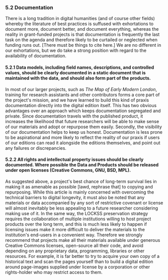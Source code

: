 ### 5.2 Documentation 

There is a long tradition in digital humanities (and of course other fields) whereby the literature of best practices is suffused with exhortations to document more, document better, and document everything, whereas the reality in grant-funded projects is that documentation is frequently the last task on the agenda and therefore likely to be curtailed or neglected when funding runs out. [There must be things to cite here.] We are no different in our exhortations, but we do take a strong position with regard to the availability of documentation.

#### 5.2.1 Data models, including field names, descriptions, and controlled values, should be clearly documented in a static document that is maintained with the data, and should also form part of the products.  

In most of our larger projects, such as _The Map of Early Modern London_, training for research assistants and other contributors forms a core part of the project's mission, and we have learned to build this kind of praxis documentation directly into the digital edition itself. This has two obvious advantages over an approach which keeps documentation segregated and private. Since documentation travels with the published product, it increases the likelihood that future researchers will be able to make sense of our materials and adopt or repurpose them easily. Secondly, the visibility of our documentation helps to keep us honest. Documentation is less prone to be aspirational and more likely to reflect the reality of our praxis if users of our editions can read it alongside the editions themselves, and point out any failures or discrepancies.

#### 5.2.2 All rights and intellectual property issues should be clearly documented. Where possible the Data and Products should be released under open licenses (Creative Commons, GNU, BSD, MPL). 

As suggested above, a project's best chance of long-term survival lies in making it as amenable as possible [lawd, rephrase that] to copying and repurposing. While this article is mainly concerned with overcoming the technical barriers to digital longevity, it must also be noted that any materials or data accompanied by any sort of restrictive covenant or license will almost inevitably be less appealing to a future researcher considering making use of it. In the same way, the LOCKSS preservation strategy requires the collaboration of multiple institutions willing to host project products over the long term, and this is much less likely to happen if licensing issues make it more difficult to deliver the materials to the institution's end-users in a convenient way. Therefore we strongly recommend that projects make all their materials available under generous Creative Commons licenses, open-source all their code, and avoid depending on any proprietary data, programming, libraries or other resources. For example, it is far better to try to acquire your own copy of a historical text and scan the pages yourself than to build a digital edition around page-images supplied under license by a corporation or other rights-holder who may restrict access to them.

